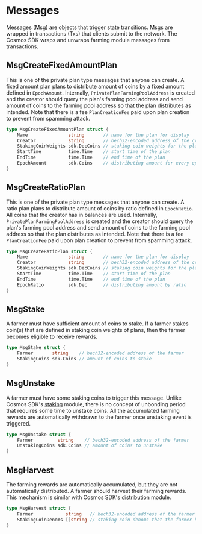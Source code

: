 <!-- order: 4 -->

# Messages

Messages (Msg) are objects that trigger state transitions. Msgs are wrapped in transactions (Txs) that clients submit to the network. The Cosmos SDK wraps and unwraps farming module messages from transactions.

## MsgCreateFixedAmountPlan

This is one of the private plan type messages that anyone can create. A fixed amount plan plans to distribute amount of coins by a fixed amount defined in `EpochAmount`. Internally, `PrivatePlanFarmingPoolAddress` is created and the creator should query the plan's farming pool address and send amount of coins to the farming pool address so that the plan distributes as intended. Note that there is a fee `PlanCreationFee` paid upon plan creation to prevent from spamming attack.

```go
type MsgCreateFixedAmountPlan struct {
	Name               string       // name for the plan for display
	Creator            string       // bech32-encoded address of the creator for the private plan
	StakingCoinWeights sdk.DecCoins // staking coin weights for the plan
	StartTime          time.Time    // start time of the plan
	EndTime            time.Time    // end time of the plan
	EpochAmount        sdk.Coins    // distributing amount for every epoch
}
```

## MsgCreateRatioPlan

This is one of the private plan type messages that anyone can create. A ratio plan plans to distribute amount of coins by ratio defined in `EpochRatio`. All coins that the creator has in balances are used. Internally, `PrivatePlanFarmingPoolAddress` is created and the creator should query the plan's farming pool address and send amount of coins to the farming pool address so that the plan distributes as intended. Note that there is a fee `PlanCreationFee` paid upon plan creation to prevent from spamming attack.

```go
type MsgCreateRatioPlan struct {
	Name               string       // name for the plan for display
	Creator            string       // bech32-encoded address of the creator for the private plan
	StakingCoinWeights sdk.DecCoins // staking coin weights for the plan
	StartTime          time.Time    // start time of the plan
	EndTime            time.Time    // end time of the plan
	EpochRatio         sdk.Dec      // distributing amount by ratio
}
```

## MsgStake

A farmer must have sufficient amount of coins to stake. If a farmer stakes coin(s) that are defined in staking coin weights of plans, then the farmer becomes eligible to receive rewards.

```go
type MsgStake struct {
	Farmer       string    // bech32-encoded address of the farmer
	StakingCoins sdk.Coins // amount of coins to stake
}
```

## MsgUnstake

A farmer must have some staking coins to trigger this message. Unlike Cosmos SDK's [staking](https://github.com/cosmos/cosmos-sdk/blob/master/x/staking/spec/01_state.md) module, there is no concept of unbonding period that requires some time to unstake coins. All the accumulated farming rewards are automatically withdrawn to the farmer once unstaking event is triggered.

```go
type MsgUnstake struct {
    Farmer         string    // bech32-encoded address of the farmer
    UnstakingCoins sdk.Coins // amount of coins to unstake
}
```

## MsgHarvest

The farming rewards are automatically accumulated, but they are not automatically distributed. A farmer should harvest their farming rewards. This mechanism is similar with Cosmos SDK's [distribution](https://github.com/cosmos/cosmos-sdk/blob/master/x/distribution/spec/01_concepts.md) module.

```go
type MsgHarvest struct {
    Farmer            string   // bech32-encoded address of the farmer
    StakingCoinDenoms []string // staking coin denoms that the farmer has staked
}
```
